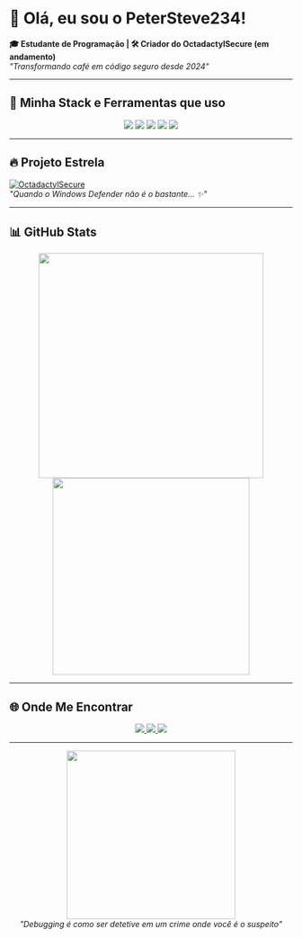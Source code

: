 # 👋 Olá, eu sou o PeterSteve234! 

**🎓 Estudante de Programação | 🛠️ Criador do OctadactylSecure (em andamento)**  
*"Transformando café em código seguro desde 2024"*

---

## 🚀 **Minha Stack e Ferramentas que uso**  

<p align="center">
  <img src="https://img.shields.io/badge/Python-3776AB?style=for-the-badge&logo=python&logoColor=white" />
  <img src="https://img.shields.io/badge/Rust-000000?style=for-the-badge&logo=rust&logoColor=white" />
  <img src="https://img.shields.io/badge/C%2B%2B-00599C?style=for-the-badge&logo=c%2B%2B&logoColor=white" />
  <img src="https://img.shields.io/badge/GitHub-181717?style=for-the-badge&logo=github&logoColor=white" />
  <img src="https://img.shields.io/badge/ChatGPT-412991?style=for-the-badge&logo=openai&logoColor=white" />
</p>

---

## 🔥 **Projeto Estrela**  
[![OctadactylSecure](https://img.shields.io/badge/🌟_OctadactylSecure-ANTIVÍRUS_OPEN_SOURCE-blue?style=for-the-badge)](https://github.com/PeterSteve234/OctadactylSecure)  
*"Quando o Windows Defender não é o bastante... ✨"*

---

## 📊 **GitHub Stats**  

<p align="center">
  <img src="https://github-readme-stats.vercel.app/api?username=PeterSteve234&show_icons=true&theme=dracula&hide_border=true" width="400"/>
  <img src="https://github-readme-stats.vercel.app/api/top-langs/?username=PeterSteve234&layout=compact&theme=dracula&hide_border=true" width="350"/>
</p>

---

## 🌐 **Onde Me Encontrar**  

<p align="center">
  <a href="https://github.com/PeterSteve234">
    <img src="https://img.shields.io/badge/GitHub-100000?style=for-the-badge&logo=github&logoColor=white" />
  </a>
  <a href="https://www.linkedin.com/in/pedro-henrique-esteves-neto-5379b1258/">
    <img src="https://img.shields.io/badge/LinkedIn-0077B5?style=for-the-badge&logo=linkedin&logoColor=white" />
  </a>
  <a href="https://pedroesteves.netlify.app">
    <img src="https://img.shields.io/badge/Portfólio-FF5722?style=for-the-badge&logo=google-chrome&logoColor=white" />
  </a>
</p>

---

<p align="center">
  <img src="https://media.giphy.com/media/qgQUggAC3Pfv687qPC/giphy.gif" width="300"/>
  <br>
  <em>"Debugging é como ser detetive em um crime onde você é o suspeito"</em>
</p>
